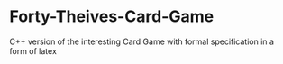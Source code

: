 # Forty-Theives-Card-Game
C++ version of the interesting Card Game with formal specification in a form of latex
